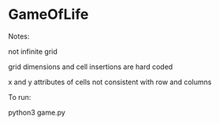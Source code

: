 # GameOfLife

Notes:

not infinite grid

grid dimensions and cell insertions are hard coded

x and y attributes of cells not consistent with row and columns



To run:

python3 game.py
